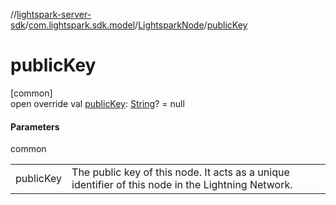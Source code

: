 //[lightspark-server-sdk](../../../index.md)/[com.lightspark.sdk.model](../index.md)/[LightsparkNode](index.md)/[publicKey](public-key.md)

# publicKey

[common]\
open override val [publicKey](public-key.md): [String](https://kotlinlang.org/api/latest/jvm/stdlib/kotlin/-string/index.html)? = null

#### Parameters

common

| | |
|---|---|
| publicKey | The public key of this node. It acts as a unique identifier of this node in the Lightning Network. |
